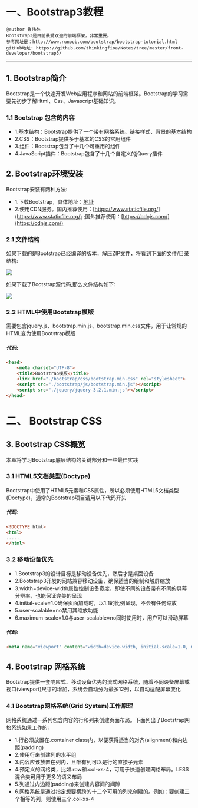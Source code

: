 # 一、Bootstrap3教程
```
@author 鲁伟林
Bootstrap3是目前最受欢迎的前端框架，非常重要。
参考网址是：http://www.runoob.com/bootstrap/bootstrap-tutorial.html
gitHub地址: https://github.com/thinkingfioa/Notes/tree/master/front-developer/bootstrap3/
```
---



## 1. Bootstrap简介
Bootstrap是一个快速开发Web应用程序和网站的前端框架。Bootstrap的学习需要先初步了解Html、Css、Javascript基础知识。

### 1.1 Bootstrap 包含的内容
- 1.基本结构：Bootstrap提供了一个带有网格系统、链接样式、背景的基本结构
- 2.CSS：Bootstrap提供多于基本的CSS的常用组件
- 3.组件：Bootstrap包含了十几个可重用的组件
- 4.JavaScript插件：Bootstrap包含了十几个自定义的jQuery插件

## 2. Bootstrap环境安装
Bootstrap安装有两种方法:

- 1.下载Bootstrap，具体地址：[地址](http://getbootstrap.com/) 
- 2.使用CDN服务。国内推荐使用：[https://www.staticfile.org/](https://www.staticfile.org/) ;国外推荐使用：[https://cdnjs.com/](https://cdnjs.com/)

### 2.1 文件结构
如果下载的是Bootstrap已经编译的版本，解压ZIP文件，将看到下面的文件/目录结构:

![](http://www.runoob.com/wp-content/uploads/2014/06/compiledfilestructure.jpg)

如果下载了Bootstrap源代码,那么文件结构如下:

![](http://www.runoob.com/wp-content/uploads/2014/06/sourcecodefilestructure.jpg)

### 2.2 HTML中使用Bootstrap模版
需要包含jquery.js、bootstrap.min.js、bootstrap.min.css文件，用于让常规的HTML变为使用Bootstrap模版

##### 代码:
```html
<head>
    <meta charset="UTF-8">
    <title>Bootstrap模版</title>
    <link href="./bootstrap/css/bootstrap.min.css" rel="stylesheet">
    <script src="./bootstrap/js/bootstrap.min.js"></script>
    <script src="./jquery/jquery-3.2.1.min.js"></script>
</head>
```

# 二、 Bootstrap CSS

## 3. Bootstrap CSS概览
本章将学习Bootstrap底层结构的关键部分和一些最佳实践

### 3.1 HTML5文档类型(Doctype)
Bootstrap中使用了HTML5元素和CSS属性，所以必须使用HTML5文档类型(Doctype)，通常的Bootstrap项目请用以下代码开头
##### 代码:
```html
<!DOCTYPE html>
<html>
.....
</html>
```

### 3.2 移动设备优先
- 1.Bootstrap3的设计目标是移动设备优先，然后才是桌面设备
- 2.Bootstrap3开发的网站兼容移动设备，确保适当的绘制和触屏缩放
- 3.width=device-width属性控制设备宽度，即使不同的设备带有不同的屏幕分辨率，也能保证完美的呈现
- 4.initial-scale=1.0确保页面加载时，以1:1的比例呈现，不会有任何缩放
- 5.user-scalable=no禁用其缩放功能
- 6.maximum-scale=1.0与user-scalable=no同时使用时，用户可以滑动屏幕

##### 代码:
```html
<meta name="viewport" content="width=device-width, initial-scale=1.0, maximum-scale=1.0, user-scalable=no">
```

## 4. Bootstrap 网格系统
Bootstrap提供一套响应式、移动设备优先的流式网格系统，随着不同设备屏幕或视口(viewport)尺寸的增加，系统会自动分为最多12列，以自动适配屏幕变化

[](https://github.com/thinkingfioa/Notes/blob/master/uploadPics/Bootstrap3-4.png)

### 4.1 Bootstrap网格系统(Grid System)工作原理
网格系统通过一系列包含内容的行和列来创建页面布局。下面列出了Bootstrap网格系统如果工作的:

- 1.行必须放置在.container class内，以便获得适当的对齐(alignment)和内边距(padding)
- 2.使用行来创建列的水平组
- 3.内容应该放置在列内，且唯有列可以是行的直接子元素
- 4.预定义的网格类，比如.row和.col-xs-4，可用于快速创建网格布局。LESS混合类可用于更多的语义布局
- 5.列通过内边距(padding)来创建内容间的间隙
- 6.网格系统是通过指定想要横跨的十二个可用的列来创建的。例如：要创建三个相等的列，则使用三个.col-xs-4






























